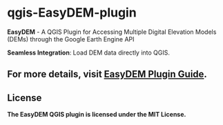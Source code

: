 # qgis-EasyDEM-plugin

**EasyDEM** - A QGIS Plugin for Accessing Multiple Digital Elevation Models (DEMs) through the Google Earth Engine API

**Seamless Integration**: Load DEM data directly into QGIS.

For more details, visit [EasyDEM Plugin Guide](https://caioarantes.github.io/qgis-EasyDEM-plugin/).
---
## License

**The EasyDEM QGIS plugin is licensed under the MIT License.**

